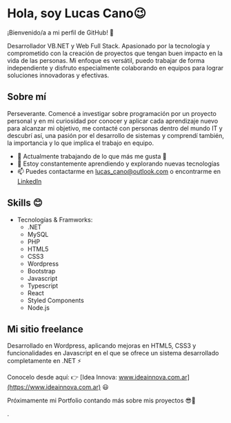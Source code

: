 # Hola, soy Lucas Cano😉

¡Bienvenido/a a mi perfil de GitHub! 👋

Desarrollador VB.NET y Web Full Stack. Apasionado por la tecnología y comprometido con la creación de proyectos que tengan buen impacto en la vida de las personas. Mi enfoque es versátil, puedo trabajar de forma independiente y disfruto especialmente colaborando en equipos para lograr soluciones innovadoras y efectivas.

## Sobre mí

Perseverante. Comencé a investigar sobre programación por un proyecto personal y en mi curiosidad por conocer y aplicar cada aprendizaje nuevo para alcanzar mi objetivo, me contacté con personas dentro del mundo IT y descubrí así, una pasión por el desarrollo de sistemas y comprendí también, la importancia y lo que implica el trabajo en equipo.

- 💼 Actualmente trabajando de lo que más me gusta 🚀
- 🌱 Estoy constantemente aprendiendo y explorando nuevas tecnologías
- 📫 Puedes contactarme en lucas_cano@outlook.com o encontrarme en [LinkedIn](https://www.linkedin.com/in/lucascano31)

## Skills 😊

- Tecnologías & Framworks:
  - .NET
  - MySQL
  - PHP
  - HTML5
  - CSS3
  - Wordpress
  - Bootstrap
  - Javascript
  - Typescript
  - React
  - Styled Components
  - Node.js

## Mi sitio freelance

Desarrollado en Wordpress, aplicando mejoras en HTML5, CSS3 y funcionalidades en Javascript en el que se ofrece un sistema desarrollado completamente en .NET ⚡

Conocelo desde aquí: 👉 [Idea Innova: www.ideainnova.com.ar](https://www.ideainnova.com.ar)  😃

Próximamente mi Portfolio contando más sobre mis proyectos 😎🤗



.


<!--
**lucascano-dev/lucascano-dev** is a ✨ _special_ ✨ repository because its `README.md` (this file) appears on your GitHub profile.

Here are some ideas to get you started:

- 🔭 I’m currently working on ...
- 🌱 I’m currently learning ...
- 👯 I’m looking to collaborate on ...
- 🤔 I’m looking for help with ...
- 💬 Ask me about ...
- 📫 How to reach me: ...
- 😄 Pronouns: ...
- ⚡ Fun fact: ...
-->
